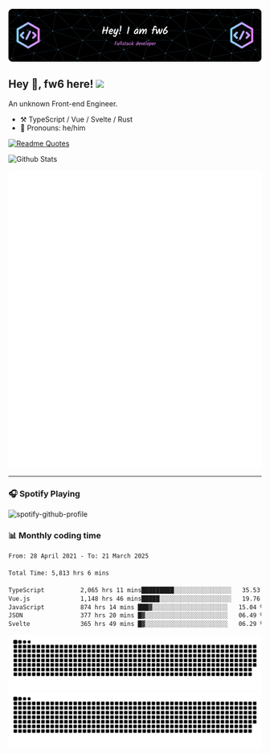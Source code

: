 ![Header](github-header-image.png)

## Hey 👋, fw6 here! <img src="https://github.githubassets.com/images/mona-whisper.gif" height="24" />


An unknown Front-end Engineer.

-   :hammer_and_pick: TypeScript / Vue / Svelte / Rust
-   :man: Pronouns: he/him


[![Readme Quotes](https://quotes-github-readme.vercel.app/api?type=horizontal&theme=algolia)](https://github.com/piyushsuthar/github-readme-quotes)



![Github Stats](https://github-readme-stats.vercel.app/api?username=fw6&bg_color=30,e96443,904e95&title_color=fff&text_color=fff)

![](https://raw.githubusercontent.com/fw6/github-stats-transparent/output/generated/overview.svg)
![](https://raw.githubusercontent.com/fw6/github-stats-transparent/output/generated/languages.svg)


---

### 🎧 Spotify Playing

<!-- ![spotify-github-profile](/img/default.svg) -->

![spotify-github-profile](https://spotify-github-profile.vercel.app/api/view.svg?uid=r6wn4hdvypv0lkzyrj0e0pjct&cover_image=true&theme=default&show_offline=true&background_color=9a10ad&interchange=true&bar_color_cover=true)



### :bar_chart: Monthly coding time 

<!--START_SECTION:waka-->

```txt
From: 28 April 2021 - To: 21 March 2025

Total Time: 5,813 hrs 6 mins

TypeScript          2,065 hrs 11 mins█████████░░░░░░░░░░░░░░░░   35.53 %
Vue.js              1,148 hrs 46 mins█████░░░░░░░░░░░░░░░░░░░░   19.76 %
JavaScript          874 hrs 14 mins ███▓░░░░░░░░░░░░░░░░░░░░░   15.04 %
JSON                377 hrs 20 mins █▓░░░░░░░░░░░░░░░░░░░░░░░   06.49 %
Svelte              365 hrs 49 mins █▓░░░░░░░░░░░░░░░░░░░░░░░   06.29 %
```

<!--END_SECTION:waka-->




![github contribution grid snake animation](https://raw.githubusercontent.com/platane/platane/output/github-contribution-grid-snake-dark.svg#gh-dark-mode-only)![github contribution grid snake animation](https://raw.githubusercontent.com/platane/platane/output/github-contribution-grid-snake.svg#gh-light-mode-only)
